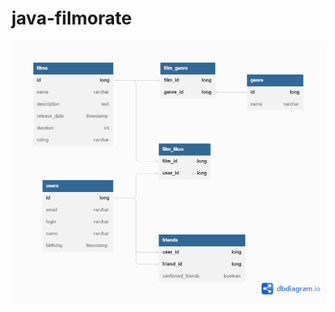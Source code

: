 # java-filmorate
![ER-диаграмма](https://github.com/Dmitrii-Petrov/java-filmorate/blob/0dd0c7427f950052a538f0826b56f5e20e992dca/scheme.png)
